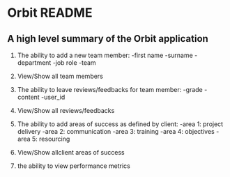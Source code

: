 # Orbit README

## A high level summary of the Orbit application

1. The ability to add a new team member:
    -first name
    -surname
    -department
    -job role
    -team

2. View/Show all team members

3. The ability to leave reviews/feedbacks for  team member:
    -grade
    -content
    -user_id

4. View/Show all reviews/feedbacks

5. The ability to add areas of success as defined by client:
    -area 1: project delivery
    -area 2: communication
    -area 3: training
    -area 4: objectives
    -area 5: resourcing

6. View/Show allclient areas of success

7. the ability to view performance metrics
